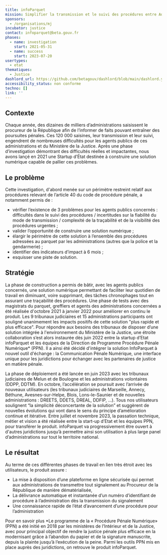 ```yaml
---
title: infoParquet
mission: Simplifier la transmission et le suivi des procédures entre Administrations (hors Police et Gendarmerie) et Juridictions
sponsors:
  - /organisations/mj
incubator: justice
contact: infoparquet@beta.gouv.fr
phases:
  - name: investigation
    start: 2021-05-31
  - name: success
    start: 2023-07-20
usertypes:
  - etat
thematiques:
  - Justice
dashlord_url: https://github.com/betagouv/dashlord/blob/main/dashlord.yml
accessibility_status: non conforme
techno: []
link: ''
---
```

## Contexte

Chaque année, des dizaines de milliers d’administrations saisissent le procureur de la République afin de l’informer de faits pouvant entraîner des poursuites pénales.
Ces 120 000 saisines, leur transmission et leur suivi, engendrent de nombreuses difficultés pour les agents publics de ces administrations et du Ministère de la Justice.
Après une phase d’investigation démontrant des difficultés réelles et impactantes, nous avons lançé en 2021 une Startup d’État destinée à construire une solution numérique capable de pallier ces problèmes.

## Le problème

Cette investigation, d'abord menée sur un périmètre restreint relatif aux procédures relevant de l’article 40 du code de procédure pénale, a notamment permis de :

- vérifier l’existence de 3 problèmes pour les agents publics concernés : difficultés dans le suivi des procédures / incertitudes sur la fiabilité du mode de transmission / complexité de la traçabilité et de la visibilité des procédures urgentes ;
- valider l’opportunité de construire une solution numérique ;
- élargir le périmètre de cette solution à l’ensemble des procédures adressées au parquet par les administrations (autres que la police et la gendarmerie) ;
- identifier des indicateurs d’impact à 6 mois ;
- esquisser une piste de solution.

## Stratégie

La phase de construction a permis de bâtir, avec les agents publics concernés, une solution numérique permettant de faciliter leur quotidien de travail en diminuant, voire supprimant, des tâches chronophages tout en assurant une traçabilité des procédures.
Une phase de tests avec des magistrats du parquet, greffiers et agents des administrations concernées a été réalisée d&#39;octobre 2021 à janvier 2022 pour améliorer en continu le produit.
L﻿es 9 tribunaux judiciaires et 15 administrations participants ont souligné unanimement les impacts positifs de cette solution &quot;plus rapide et plus efficace&quot;.
Pour répondre aux besoins des tribunaux de disposer d’une solution intégrée à l&#39;environnement du Ministère de la Justice, une étroite collaboration s’est alors instaurée dès
juin 2022 entre la startup d’Etat infoParquet et les équipes de la Direction de Programme Procédure Pénale Numérique\* (PPN). Il a ainsi été décidé d&#39;intégrer la solution InfoParquet à nouvel outil d&#39;échange
: la Communication Pénale Numérique, une interface unique pour les juridictions pour
échanger avec les partenaires de justice en matière pénale.

La phase de déploiement a été lancée en juin 2023 avec les tribunaux judiciaires de Melun et de Boulogne et les administrations volontaires (DDPP, DDTM).
En octobre, l’accélération se poursuit avec l’arrivée de nouveaux utilisateurs (les tribunaux judiciaires de Marseille, Annecy, Béthune, Avesnes-sur-Helpe, Blois, Lons-le-Saunier et de nouvelles administrations : DREETS, DDETS, DREAL, DDFIP, …). Tous nos utilisateurs soulignent “la simplicité déconcertante de la solution” et suggèrent de nouvelles évolutions qui vont dans le sens du principe d’amélioration continue et itérative.
Entre juillet et novembre 2023, la passation technique, métier et vision a été réalisée entre la start-up d’Etat et les équipes PPN, pour transférer le produit. infoParquet va progressivement être ouvert à d&#39;autres juridictions jusqu’à permettre ainsi son utilisation à plus large panel d’administrations sur tout le territoire national.

## Le résultat

Au terme de ces différentes phases de travail en lien très étroit avec les utilisateurs, le produit
assure :

- La mise à disposition d’une plateforme en ligne sécurisée qui permet aux administrations de transmettre tout signalement au Procureur de la République de manière dématérialisée,
- La délivrance automatique et instantanée d’un numéro d’identifiant de procédure à l’administration dès la transmission du signalement
- Une connaissance rapide de l’état d’avancement d’une procédure pour l’administration

Pour en savoir plus
\*Le programme de la « Procédure Pénale Numérique» (PPN) a été initié en 2018 par les
ministères de l’Intérieur et de la Justice, avec pour principal objectif de rendre la justice
pénale plus efficace en la modernisant grâce à l’abandon du papier et de la signature
manuscrite, depuis la plainte jusqu’à l’exécution de la peine.
Parmi les outils PPN mis en place auprès des juridictions, on retrouve le produit
infoParquet.
